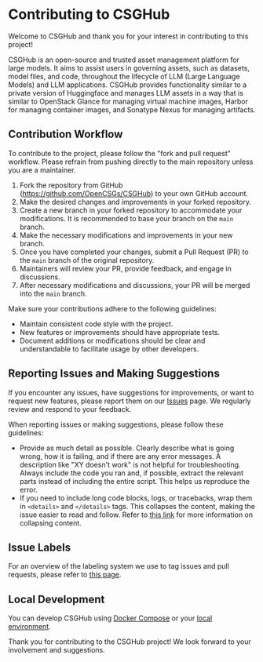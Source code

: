 Contributing to CSGHub
=======================

Welcome to CSGHub and thank you for your interest in contributing to this project!

CSGHub is an open-source and trusted asset management platform for large models. It aims to assist users in governing assets, such as datasets, model files, and code, throughout the lifecycle of LLM (Large Language Models) and LLM applications. CSGHub provides functionality similar to a private version of Huggingface and manages LLM assets in a way that is similar to OpenStack Glance for managing virtual machine images, Harbor for managing container images, and Sonatype Nexus for managing artifacts.

Contribution Workflow
----------------------

To contribute to the project, please follow the "fork and pull request" workflow. Please refrain from pushing directly to the main repository unless you are a maintainer.

1. Fork the repository from GitHub (https://github.com/OpenCSGs/CSGHub) to your own GitHub account.
2. Make the desired changes and improvements in your forked repository.
3. Create a new branch in your forked repository to accommodate your modifications. It is recommended to base your branch on the `main` branch.
4. Make the necessary modifications and improvements in your new branch.
5. Once you have completed your changes, submit a Pull Request (PR) to the `main` branch of the original repository.
6. Maintainers will review your PR, provide feedback, and engage in discussions.
7. After necessary modifications and discussions, your PR will be merged into the `main` branch.

Make sure your contributions adhere to the following guidelines:

- Maintain consistent code style with the project.
- New features or improvements should have appropriate tests.
- Document additions or modifications should be clear and understandable to facilitate usage by other developers.

Reporting Issues and Making Suggestions
----------------------

If you encounter any issues, have suggestions for improvements, or want to request new features, please report them on our [Issues](https://github.com/OpenCSGs/CSGHub/issues) page. We regularly review and respond to your feedback.

When reporting issues or making suggestions, please follow these guidelines:

- Provide as much detail as possible. Clearly describe what is going wrong, how it is failing, and if there are any error messages. A description like "XY doesn't work" is not helpful for troubleshooting. Always include the code you ran and, if possible, extract the relevant parts instead of including the entire script. This helps us reproduce the error.
- If you need to include long code blocks, logs, or tracebacks, wrap them in `<details>` and `</details>` tags. This collapses the content, making the issue easier to read and follow. Refer to [this link](https://developer.mozilla.org/en/docs/Web/HTML/Element/details) for more information on collapsing content.

Issue Labels
----------------------

For an overview of the labeling system we use to tag issues and pull requests, please refer to [this page](https://github.com/OpenCSGs/CSGHub/labels).  


Local Development
----------------------

You can develop CSGHub using [Docker Compose](https://github.com/OpenCSGs/csghub/blob/main/docs/all_in_one_readme_en.md) or your [local environment](https://github.com/OpenCSGs/csghub/blob/main/docs/setup_en.md).

Thank you for contributing to the CSGHub project! We look forward to your involvement and suggestions.
